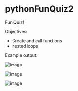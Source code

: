 # pythonFunQuiz2
Fun Quiz!

Objectives:
- Create and call functions
- nested loops

Example output:

![image](https://user-images.githubusercontent.com/97081479/180696830-603fc9e4-98c7-4328-8469-0a37dc38341c.png)


![image](https://user-images.githubusercontent.com/97081479/180696868-d0c54721-1738-478f-9277-92255dfbff73.png)


![image](https://user-images.githubusercontent.com/97081479/180696909-77500260-6815-4be5-bf43-95a3d829ab7b.png)

